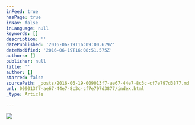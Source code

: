 ```yaml
---
inFeed: true
hasPage: true
inNav: false
inLanguage: null
keywords: []
description: ''
datePublished: '2016-06-19T16:09:00.679Z'
dateModified: '2016-06-19T16:08:51.575Z'
authors: []
publisher: null
title: ''
author: []
starred: false
sourcePath: _posts/2016-06-19-009013f7-ae67-44e7-8c3c-cf7e797d3877.md
url: 009013f7-ae67-44e7-8c3c-cf7e797d3877/index.html
_type: Article

---
```

![](https://the-grid-user-content.s3-us-west-2.amazonaws.com/e07b4f1c-ee4e-4524-ba1c-900a9f450126.png)